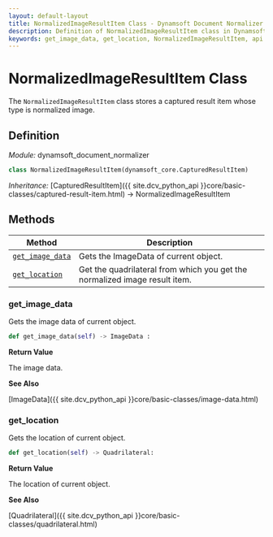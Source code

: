 ```yaml
---
layout: default-layout
title: NormalizedImageResultItem Class - Dynamsoft Document Normalizer Module Python Edition API Reference
description: Definition of NormalizedImageResultItem class in Dynamsoft Document Normalizer Module Python Edition.
keywords: get_image_data, get_location, NormalizedImageResultItem, api reference
---
```


# NormalizedImageResultItem Class

The `NormalizedImageResultItem` class stores a captured result item whose type is normalized image.

## Definition

*Module:* dynamsoft_document_normalizer

```python
class NormalizedImageResultItem(dynamsoft_core.CapturedResultItem)
```

*Inheritance:* [CapturedResultItem]({{ site.dcv_python_api }}core/basic-classes/captured-result-item.html) -> NormalizedImageResultItem

## Methods

| Method | Description |
|--------|-------------|
| [`get_image_data`](#get_image_data) | Gets the ImageData of current object. |
| [`get_location`](#get_location) | Get the quadrilateral from which you get the normalized image result item. |

### get_image_data

Gets the image data of current object.

```python
def get_image_data(self) -> ImageData :
```

**Return Value**

The image data.

**See Also**

[ImageData]({{ site.dcv_python_api }}core/basic-classes/image-data.html)

### get_location

Gets the location of current object.

```python
def get_location(self) -> Quadrilateral:
```

**Return Value**

The location of current object.

**See Also**

[Quadrilateral]({{ site.dcv_python_api }}core/basic-classes/quadrilateral.html)
